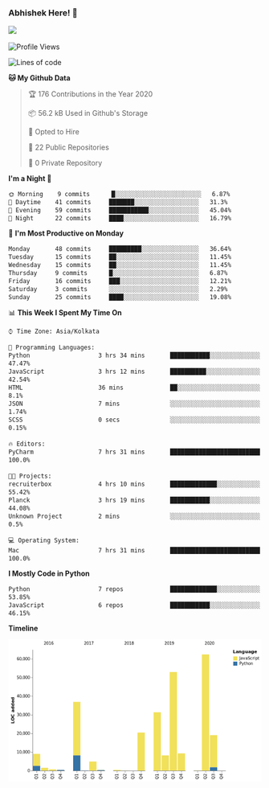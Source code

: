 ### Abhishek Here! 👋
![](https://komarev.com/ghpvc/?username=5parkp1ug&color=green)

<!--
**5parkp1ug/5parkp1ug** is a ✨ _special_ ✨ repository because its `README.md` (this file) appears on your GitHub profile.

Here are some ideas to get you started:

- 🔭 I’m currently working on ...
- 🌱 I’m currently learning ...
- 👯 I’m looking to collaborate on ...
- 🤔 I’m looking for help with ...
- 💬 Ask me about ...
- 📫 How to reach me: ...
- 😄 Pronouns: ...
- ⚡ Fun fact: ...
-->

<!--START_SECTION:waka-->
![Profile Views](http://img.shields.io/badge/Profile%20Views-0-blue)

![Lines of code](https://img.shields.io/badge/From%20Hello%20World%20I%27ve%20Written-360155%20lines%20of%20code-blue)

**🐱 My Github Data** 

> 🏆 176 Contributions in the Year 2020
 > 
> 📦 56.2 kB Used in Github's Storage 
 > 
> 💼 Opted to Hire
 > 
> 📜 22 Public Repositories
 > 
> 🔑 0 Private Repository 
 > 
**I'm a Night 🦉** 

```text
🌞 Morning    9 commits      █░░░░░░░░░░░░░░░░░░░░░░░░   6.87% 
🌆 Daytime    41 commits     ███████░░░░░░░░░░░░░░░░░░   31.3% 
🌃 Evening    59 commits     ███████████░░░░░░░░░░░░░░   45.04% 
🌙 Night      22 commits     ████░░░░░░░░░░░░░░░░░░░░░   16.79%

```
📅 **I'm Most Productive on Monday** 

```text
Monday       48 commits     █████████░░░░░░░░░░░░░░░░   36.64% 
Tuesday      15 commits     ██░░░░░░░░░░░░░░░░░░░░░░░   11.45% 
Wednesday    15 commits     ██░░░░░░░░░░░░░░░░░░░░░░░   11.45% 
Thursday     9 commits      █░░░░░░░░░░░░░░░░░░░░░░░░   6.87% 
Friday       16 commits     ███░░░░░░░░░░░░░░░░░░░░░░   12.21% 
Saturday     3 commits      ░░░░░░░░░░░░░░░░░░░░░░░░░   2.29% 
Sunday       25 commits     ████░░░░░░░░░░░░░░░░░░░░░   19.08%

```


📊 **This Week I Spent My Time On** 

```text
⌚︎ Time Zone: Asia/Kolkata

💬 Programming Languages: 
Python                   3 hrs 34 mins       ███████████░░░░░░░░░░░░░░   47.47% 
JavaScript               3 hrs 12 mins       ██████████░░░░░░░░░░░░░░░   42.54% 
HTML                     36 mins             ██░░░░░░░░░░░░░░░░░░░░░░░   8.1% 
JSON                     7 mins              ░░░░░░░░░░░░░░░░░░░░░░░░░   1.74% 
SCSS                     0 secs              ░░░░░░░░░░░░░░░░░░░░░░░░░   0.15%

🔥 Editors: 
PyCharm                  7 hrs 31 mins       █████████████████████████   100.0%

🐱‍💻 Projects: 
recruiterbox             4 hrs 10 mins       █████████████░░░░░░░░░░░░   55.42% 
Planck                   3 hrs 19 mins       ███████████░░░░░░░░░░░░░░   44.08% 
Unknown Project          2 mins              ░░░░░░░░░░░░░░░░░░░░░░░░░   0.5%

💻 Operating System: 
Mac                      7 hrs 31 mins       █████████████████████████   100.0%

```

**I Mostly Code in Python** 

```text
Python                   7 repos             █████████████░░░░░░░░░░░░   53.85% 
JavaScript               6 repos             ███████████░░░░░░░░░░░░░░   46.15%

```


**Timeline**

![Chart not found](https://github.com/5parkp1ug/5parkp1ug/blob/master/charts/bar_graph.png) 


<!--END_SECTION:waka-->
